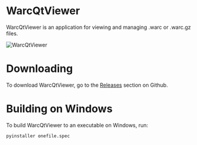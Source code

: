 WarcQtViewer
============
WarcQtViewer is an application for viewing and managing .warc or .warc.gz files.

![WarcQtViewer](http://i.imgur.com/YinUamC.png "WarcQtViewer")

Downloading
===========
To download WarcQtViewer, go to the [Releases](https://github.com/odie5533/WarcQtViewer/releases)
section on Github.

Building on Windows
===================
To build WarcQtViewer to an executable on Windows, run:

    pyinstaller onefile.spec
